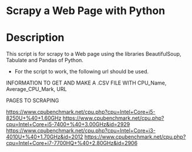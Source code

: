 # Scrapy a Web Page with Python

# Description

This script is for scrapy to a Web page using the libraries BeautifulSoup, Tabulate and Pandas of Python.

- For the script to work, the following url should be used.

INFORMATION TO GET AND MAKE A .CSV FILE WITH
CPU_Name, Average_CPU_Mark, URL

PAGES TO SCRAPING

https://www.cpubenchmark.net/cpu.php?cpu=Intel+Core+i5-8250U+%40+1.60GHz
https://www.cpubenchmark.net/cpu.php?cpu=Intel+Core+i5-7400+%40+3.00GHz&id=2929
https://www.cpubenchmark.net/cpu.php?cpu=Intel+Core+i3-4010U+%40+1.70GHz&id=2012
https://www.cpubenchmark.net/cpu.php?cpu=Intel+Core+i7-7700HQ+%40+2.80GHz&id=2906
